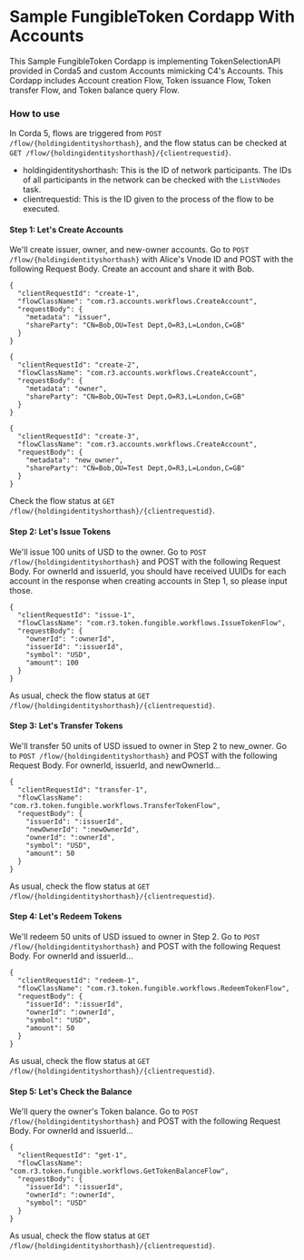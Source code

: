 # Sample FungibleToken Cordapp With Accounts

This Sample FungibleToken Cordapp is implementing TokenSelectionAPI provided in Corda5 and custom Accounts mimicking C4's Accounts.
This Cordapp includes Account creation Flow, Token issuance Flow, Token transfer Flow, and Token balance query Flow.

### How to use

In Corda 5, flows are triggered from `POST /flow/{holdingidentityshorthash}`, and the flow status can be checked at `GET /flow/{holdingidentityshorthash}/{clientrequestid}`.
* holdingidentityshorthash: This is the ID of network participants. The IDs of all participants in the network can be checked with the `ListVNodes` task.
* clientrequestid: This is the ID given to the process of the flow to be executed.

#### Step 1: Let's Create Accounts
We'll create issuer, owner, and new-owner accounts.
Go to `POST /flow/{holdingidentityshorthash}` with Alice's Vnode ID and POST with the following Request Body.
Create an account and share it with Bob.
```
{
  "clientRequestId": "create-1",
  "flowClassName": "com.r3.accounts.workflows.CreateAccount",
  "requestBody": {
    "metadata": "issuer",
    "shareParty": "CN=Bob,OU=Test Dept,O=R3,L=London,C=GB"
  }
}
```

```
{
  "clientRequestId": "create-2",
  "flowClassName": "com.r3.accounts.workflows.CreateAccount",
  "requestBody": {
    "metadata": "owner",
    "shareParty": "CN=Bob,OU=Test Dept,O=R3,L=London,C=GB"
  }
}
```

```
{
  "clientRequestId": "create-3",
  "flowClassName": "com.r3.accounts.workflows.CreateAccount",
  "requestBody": {
    "metadata": "new_owner",
    "shareParty": "CN=Bob,OU=Test Dept,O=R3,L=London,C=GB"
  }
}
```

Check the flow status at `GET /flow/{holdingidentityshorthash}/{clientrequestid}`.

#### Step 2: Let's Issue Tokens
We'll issue 100 units of USD to the owner.
Go to `POST /flow/{holdingidentityshorthash}` and POST with the following Request Body.
For ownerId and issuerId, you should have received UUIDs for each account in the response when creating accounts in Step 1, so please input those.
```
{
  "clientRequestId": "issue-1",
  "flowClassName": "com.r3.token.fungible.workflows.IssueTokenFlow",
  "requestBody": {
    "ownerId": ":ownerId",
    "issuerId": ":issuerId",
    "symbol": "USD",
    "amount": 100
  }
}
```

As usual, check the flow status at `GET /flow/{holdingidentityshorthash}/{clientrequestid}`.

#### Step 3: Let's Transfer Tokens
We'll transfer 50 units of USD issued to owner in Step 2 to new_owner.
Go to `POST /flow/{holdingidentityshorthash}` and POST with the following Request Body.
For ownerId, issuerId, and newOwnerId...
```
{
  "clientRequestId": "transfer-1",
  "flowClassName": "com.r3.token.fungible.workflows.TransferTokenFlow",
  "requestBody": {
    "issuerId": ":issuerId",
    "newOwnerId": ":newOwnerId",
    "ownerId": ":ownerId",
    "symbol": "USD",
    "amount": 50
  }
}
```
As usual, check the flow status at `GET /flow/{holdingidentityshorthash}/{clientrequestid}`.

#### Step 4: Let's Redeem Tokens
We'll redeem 50 units of USD issued to owner in Step 2.
Go to `POST /flow/{holdingidentityshorthash}` and POST with the following Request Body.
For ownerId and issuerId...
```
{
  "clientRequestId": "redeem-1",
  "flowClassName": "com.r3.token.fungible.workflows.RedeemTokenFlow",
  "requestBody": {
    "issuerId": ":issuerId",
    "ownerId": ":ownerId",
    "symbol": "USD",
    "amount": 50
  }
}
```
As usual, check the flow status at `GET /flow/{holdingidentityshorthash}/{clientrequestid}`.

#### Step 5: Let's Check the Balance
We'll query the owner's Token balance.
Go to `POST /flow/{holdingidentityshorthash}` and POST with the following Request Body.
For ownerId and issuerId...
```
{
  "clientRequestId": "get-1",
  "flowClassName": "com.r3.token.fungible.workflows.GetTokenBalanceFlow",
  "requestBody": {
    "issuerId": ":issuerId",
    "ownerId": ":ownerId",
    "symbol": "USD"
  }
}
```
As usual, check the flow status at `GET /flow/{holdingidentityshorthash}/{clientrequestid}`.
